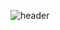 ![header](https://capsule-render.vercel.app/api?type=waving&color=_custom_gradient=5&height=150&section=header)
